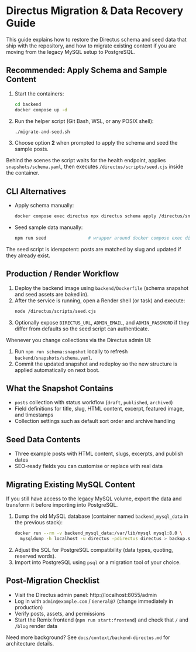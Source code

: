 # Directus Migration & Data Recovery Guide

This guide explains how to restore the Directus schema and seed data that ship with the repository, and how to migrate existing content if you are moving from the legacy MySQL setup to PostgreSQL.

## Recommended: Apply Schema and Sample Content
1. Start the containers:
   ```bash
   cd backend
   docker compose up -d
   ```
2. Run the helper script (Git Bash, WSL, or any POSIX shell):
   ```bash
   ./migrate-and-seed.sh
   ```
3. Choose option **2** when prompted to apply the schema and seed the sample posts.

Behind the scenes the script waits for the health endpoint, applies `snapshots/schema.yaml`, then executes `/directus/scripts/seed.cjs` inside the container.

## CLI Alternatives
- Apply schema manually:
  ```bash
  docker compose exec directus npx directus schema apply /directus/snapshots/schema.yaml --yes
  ```
- Seed sample data manually:
  ```bash
  npm run seed                # wrapper around docker compose exec directus node /directus/scripts/seed.cjs
  ```

The seed script is idempotent: posts are matched by slug and updated if they already exist.

## Production / Render Workflow
1. Deploy the backend image using `backend/Dockerfile` (schema snapshot and seed assets are baked in).
2. After the service is running, open a Render shell (or task) and execute:
   ```bash
   node /directus/scripts/seed.cjs
   ```
3. Optionally expose `DIRECTUS_URL`, `ADMIN_EMAIL`, and `ADMIN_PASSWORD` if they differ from defaults so the seed script can authenticate.

Whenever you change collections via the Directus admin UI:
1. Run `npm run schema:snapshot` locally to refresh `backend/snapshots/schema.yaml`.
2. Commit the updated snapshot and redeploy so the new structure is applied automatically on next boot.

## What the Snapshot Contains
- `posts` collection with status workflow (`draft`, `published`, `archived`)
- Field definitions for title, slug, HTML content, excerpt, featured image, and timestamps
- Collection settings such as default sort order and archive handling

## Seed Data Contents
- Three example posts with HTML content, slugs, excerpts, and publish dates
- SEO-ready fields you can customise or replace with real data

## Migrating Existing MySQL Content
If you still have access to the legacy MySQL volume, export the data and transform it before importing into PostgreSQL.

1. Dump the old MySQL database (container named `backend_mysql_data` in the previous stack):
   ```bash
   docker run --rm -v backend_mysql_data:/var/lib/mysql mysql:8.0 \
     mysqldump -h localhost -u directus -pdirectus directus > backup.sql
   ```
2. Adjust the SQL for PostgreSQL compatibility (data types, quoting, reserved words).
3. Import into PostgreSQL using `psql` or a migration tool of your choice.

## Post-Migration Checklist
- Visit the Directus admin panel: http://localhost:8055/admin
- Log in with `admin@example.com` / `General@7` (change immediately in production)
- Verify posts, assets, and permissions
- Start the Remix frontend (`npm run start:frontend`) and check that `/` and `/blog` render data

Need more background? See `docs/context/backend-directus.md` for architecture details.

